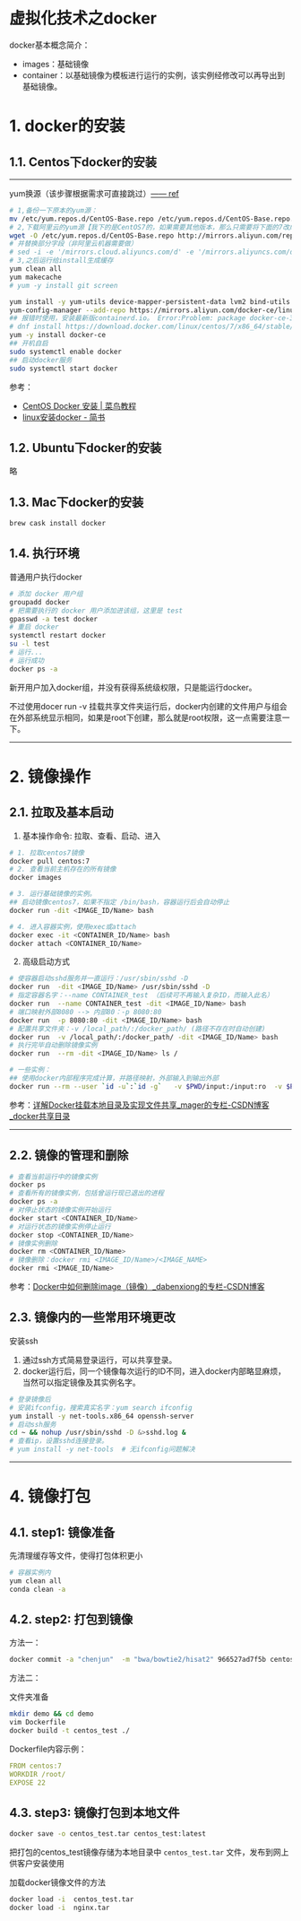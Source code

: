 <h1> 虚拟化技术之docker </h1>

docker基本概念简介：
- images：基础镜像
- container：以基础镜像为模板进行运行的实例，该实例经修改可以再导出到基础镜像。

# 1. docker的安装


## 1.1. Centos下docker的安装

---
yum换源（该步骤根据需求可直接跳过）[—— ref](https://blog.csdn.net/sinat_33384251/article/details/91404617)

```bash
# 1,备份一下原本的yum源：
mv /etc/yum.repos.d/CentOS-Base.repo /etc/yum.repos.d/CentOS-Base.repo.backup
# 2,下载阿里云的yum源【我下的是CentOS7的，如果需要其他版本，那么只需要将下面的7改成5或6即可】【这一步需要能联网】：
wget -O /etc/yum.repos.d/CentOS-Base.repo http://mirrors.aliyun.com/repo/Centos-7.repo
# 并替换部分字段（非阿里云机器需要做）
# sed -i -e '/mirrors.cloud.aliyuncs.com/d' -e '/mirrors.aliyuncs.com/d' /etc/yum.repos.d/CentOS-Base.repo
# 3,之后运行给install生成缓存
yum clean all
yum makecache
# yum -y install git screen
```


```bash
yum install -y yum-utils device-mapper-persistent-data lvm2 bind-utils
yum-config-manager --add-repo https://mirrors.aliyun.com/docker-ce/linux/centos/docker-ce.repo 
## 报错时使用，安装最新版containerd.io。 Error:Problem: package docker-ce-3:19.03.8-3.el7.x86_64 requires containerd.io >= 1.2.2-3
# dnf install https://download.docker.com/linux/centos/7/x86_64/stable/Packages/containerd.io-1.2.6-3.3.el7.x86_64.rpm
yum -y install docker-ce
## 开机自启
sudo systemctl enable docker 
## 启动docker服务  
sudo systemctl start docker
```

参考：
- [CentOS Docker 安装 | 菜鸟教程](https://www.runoob.com/docker/centos-docker-install.html)
- [linux安装docker - 简书](https://www.jianshu.com/p/2dae7b13ce2f)

## 1.2. Ubuntu下docker的安装

略

## 1.3. Mac下docker的安装

```bash
brew cask install docker
```

## 1.4. 执行环境

普通用户执行docker

```bash
# 添加 docker 用户组
groupadd docker
# 把需要执行的 docker 用户添加进该组，这里是 test
gpasswd -a test docker
# 重启 docker
systemctl restart docker
su -l test
# 运行...
# 运行成功
docker ps -a 
```

新开用户加入docker组，并没有获得系统级权限，只是能运行docker。

不过使用docer run -v 挂载共享文件夹运行后，docker内创建的文件用户与组会在外部系统显示相同，如果是root下创建，那么就是root权限，这一点需要注意一下。



---
# 2. 镜像操作

## 2.1. 拉取及基本启动

1. 基本操作命令: 拉取、查看、启动、进入
```bash
# 1. 拉取centos7镜像
docker pull centos:7
# 2. 查看当前主机存在的所有镜像
docker images

# 3. 运行基础镜像的实例。
## 启动镜像centos7，如果不指定 /bin/bash，容器运行后会自动停止
docker run -dit <IMAGE_ID/Name> bash

# 4. 进入容器实例，使用exec或attach
docker exec -it <CONTAINER_ID/Name> bash
docker attach <CONTAINER_ID/Name>
```

2. 高级启动方式

```bash
# 使容器启动sshd服务并一直运行：/usr/sbin/sshd -D
docker run  -dit <IMAGE_ID/Name> /usr/sbin/sshd -D
# 指定容器名字：--name CONTAINER_test （后续可不再输入复杂ID，而输入此名）
docker run  --name CONTAINER_test -dit <IMAGE_ID/Name> bash
# 端口映射外部8080 --> 内部80：-p 8080:80
docker run  -p 8080:80 -dit <IMAGE_ID/Name> bash
# 配置共享文件夹：-v /local_path/:/docker_path/ (路径不存在时自动创建)
docker run  -v /local_path/:/docker_path/ -dit <IMAGE_ID/Name> bash
# 执行完毕自动删除镜像实例
docker run  --rm -dit <IMAGE_ID/Name> ls /

# 一些实例：
## 使用docker内部程序完成计算，并路径映射，外部输入到输出外部
docker run --rm --user `id -u`:`id -g`   -v $PWD/input:/input:ro  -v $PWD/output:/output   bioliquidator/bamliquidator   /input/04032013_D1L57ACXX_4.TTAGGC.hg18.bwt.sorted.bam -o /output
```

参考：[详解Docker挂载本地目录及实现文件共享_mager的专栏-CSDN博客_docker共享目录](https://blog.csdn.net/magerguo/article/details/72514813/)


---
## 2.2. 镜像的管理和删除

```bash
# 查看当前运行中的镜像实例
docker ps
# 查看所有的镜像实例，包括曾运行现已退出的进程
docker ps -a
# 对停止状态的镜像实例开始运行
docker start <CONTAINER_ID/Name>
# 对运行状态的镜像实例停止运行
docker stop <CONTAINER_ID/Name>
# 镜像实例删除
docker rm <CONTAINER_ID/Name>
# 镜像删除：docker rmi <IMAGE_ID/Name>/<IMAGE_NAME>
docker rmi <IMAGE_ID/Name>
```

参考：[Docker中如何删除image（镜像）_dabenxiong的专栏-CSDN博客](https://blog.csdn.net/flydreamzhll/article/details/80900509)


## 2.3. 镜像内的一些常用环境更改

安装ssh
1. 通过ssh方式简易登录运行，可以共享登录。
2. docker运行后，同一个镜像每次运行的ID不同，进入docker内部略显麻烦，当然可以指定镜像及其实例名字。

```bash
# 登录镜像后
# 安装ifconfig，搜索真实名字：yum search ifconfig
yum install -y net-tools.x86_64 openssh-server 
# 启动ssh服务
cd ~ && nohup /usr/sbin/sshd -D &>sshd.log &
# 查看ip，设置sshd连接登录。
# yum install -y net-tools  # 无ifconfig问题解决
```

---
# 4. 镜像打包


## 4.1. **step1: 镜像准备**

先清理缓存等文件，使得打包体积更小
```bash
# 容器实例内
yum clean all
conda clean -a
```


## 4.2. **step2: 打包到镜像**

方法一：
```bash
docker commit -a "chenjun"  -m "bwa/bowtie2/hisat2" 966527ad7f5b centos_test
```

方法二：

文件夹准备
```bash
mkdir demo && cd demo
vim Dockerfile
docker build -t centos_test ./
```
Dockerfile内容示例：
```yml
FROM centos:7
WORKDIR /root/
EXPOSE 22
```


## 4.3. **step3: 镜像打包到本地文件**

```bash
docker save -o centos_test.tar centos_test:latest
```
把打包的centos_test镜像存储为本地目录中 `centos_test.tar` 文件，发布到网上供客户安装使用

加载docker镜像文件的方法
```bash
docker load -i  centos_test.tar
docker load -i  nginx.tar
```
